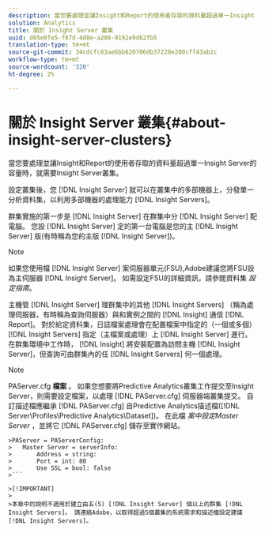 ```yaml
---
description: 當您要處理並讓Insight和Report的使用者存取的資料量超過單一Insight Server的容量時，就需要Insight Server叢集。
solution: Analytics
title: 關於 Insight Server 叢集
uuid: d65e0fe5-f87d-4d8e-a208-9192e9d62fb5
translation-type: tm+mt
source-git-commit: 34cdcfc83ae6bb620706db37228e200cff43ab2c
workflow-type: tm+mt
source-wordcount: '320'
ht-degree: 2%

---
```



# 關於 Insight Server 叢集{#about-insight-server-clusters}

當您要處理並讓Insight和Report的使用者存取的資料量超過單一Insight Server的容量時，就需要Insight Server叢集。

設定叢集後，您 [!DNL Insight Server] 就可以在叢集中的多部機器上，分發單一分析資料集，以利用多部機器的處理能力 [!DNL Insight Servers]。

群集實施的第一步是 [!DNL Insight Server] 在群集中分 [!DNL Insight Server] 配電腦。 您設 [!DNL Insight Server] 定的第一台電腦是您的主 [!DNL Insight Server] 版(有時稱為您的主版 [!DNL Insight Server])。

>[!NOTE]
>
>如果您使用檔 [!DNL Insight Server] 案伺服器單元(FSU),Adobe建議您將FSU設為主伺服器 [!DNL Insight Server]。 如需設定FSU的詳細資訊，請參閱資料集 *設定指南*。

主機管 [!DNL Insight Server] 理群集中的其他 [!DNL Insight Servers] （稱為處理伺服器，有時稱為查詢伺服器）與和實例之間的 [!DNL Insight] 通信 [!DNL Report]。 對於給定資料集，日誌檔案處理會在配置檔案中指定的（一個或多個） [!DNL Insight Servers] 指定（主檔案或處理）上 [!DNL Insight Server] 進行。 在群集環境中工作時， [!DNL Insight] 將安裝配置為訪問主機 [!DNL Insight Server]，但查詢可由群集內的任 [!DNL Insight Servers] 何一個處理。

>[!NOTE]
>
>PAServer.cfg **檔案** 。 如果您想要將Predictive Analytics叢集工作提交至Insight Server，則需要設定檔案，以處理 [!DNL PAServer.cfg] 伺服器端叢集提交。 自訂描述檔應繼承 [!DNL PAServer.cfg] 自Predictive Analytics描述檔([!DNL Server\Profiles\Predictive Analytics\Dataset])。 在此檔 *案中設定Master Server* ，並將它 [!DNL PAServer.cfg] 儲存至實作網站。
>
>
```
>PAServer = PAServerConfig: 
>   Master Server = serverInfo: 
>       Address = string: 
>       Port = int: 80
>       Use SSL = bool: false
>```

>[!IMPORTANT]
>
>本章中的說明不適用於建立由五(5) [!DNL Insight Server] 個以上的群集 [!DNL Insight Servers]。 請連絡Adobe，以取得超過5個叢集的系統需求和描述檔設定建議 [!DNL Insight Servers]。
